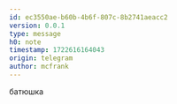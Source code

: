 ```yaml
---
id: ec3550ae-b60b-4b6f-807c-8b2741aeacc2
version: 0.0.1
type: message
h0: note
timestamp: 1722616164043
origin: telegram
author: mcfrank
---
```


батюшка
